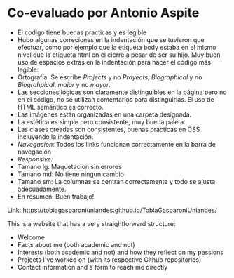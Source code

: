 # Co-evaluado por Antonio Aspite

- El codigo tiene buenas practicas y es legible
- Hubo algunas correciones en la indentación que se tuvieron que efectuar, como por ejemplo que la etiqueta body estaba en el mismo nivel que la etiqueta html en el cierre a pesar de ser su hijo. Muy buen uso de espacios extras en la indentación para hacer el código más legible.
- Ortografía: Se escribe _Projects_ y no _Proyects_, _Biographical_ y no _Biograhpical_, _major_ y no _mayor_.
- Las secciones lógicas son claramente distinguibles en la página pero no en el código, no se utilizan comentarios para distinguirlas. El uso de HTML semántico es correcto.
- Las imágenes están organizadas en una carpeta designada.
- La estética es simple pero consistente, muy buena paleta.
- Las clases creadas son consistentes, buenas practicas en CSS incluyendo la indentación.
- _Navegacion:_ Todos los links funcionan correctamente en la barra de navegacion
- _Responsive:_
- Tamano lg: Maquetacion sin errores
- Tamano md: No tiene ningun cambio
- Tamano sm: La columnas se centran correctamente y todo se ajusta adecuadamente.
- En resumen: Buen trabajo!

Link: https://tobiagasparoniuniandes.github.io/TobiaGasparoniUniandes/

This is a website that has a very straightforward structure:

- Welcome
- Facts about me (both academic and not)
- Interests (both academic and not) and how they reflect on my passions
- Projects I've worked on (with its respective Github repositories)
- Contact information and a form to reach me directly
